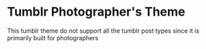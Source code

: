 # Tumblr Photographer's Theme
This tumblr theme do not support all the tumblr post types since it is primarily built for photographers

